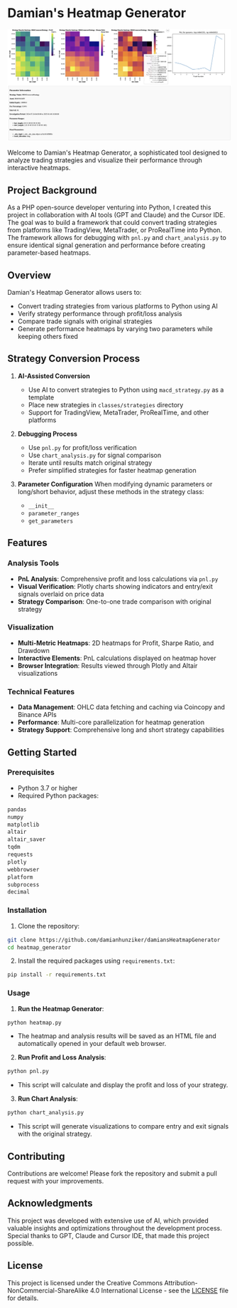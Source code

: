 # Damian's Heatmap Generator

![Example Heatmap](example-heatmap.png)

Welcome to Damian's Heatmap Generator, a sophisticated tool designed to analyze trading strategies and visualize their performance through interactive heatmaps.

## Project Background

As a PHP open-source developer venturing into Python, I created this project in collaboration with AI tools (GPT and Claude) and the Cursor IDE. The goal was to build a framework that could convert trading strategies from platforms like TradingView, MetaTrader, or ProRealTime into Python. The framework allows for debugging with `pnl.py` and `chart_analysis.py` to ensure identical signal generation and performance before creating parameter-based heatmaps.

## Overview

Damian's Heatmap Generator allows users to:
- Convert trading strategies from various platforms to Python using AI
- Verify strategy performance through profit/loss analysis
- Compare trade signals with original strategies
- Generate performance heatmaps by varying two parameters while keeping others fixed

## Strategy Conversion Process

1. **AI-Assisted Conversion**
   - Use AI to convert strategies to Python using `macd_strategy.py` as a template
   - Place new strategies in `classes/strategies` directory
   - Support for TradingView, MetaTrader, ProRealTime, and other platforms

2. **Debugging Process**
   - Use `pnl.py` for profit/loss verification
   - Use `chart_analysis.py` for signal comparison
   - Iterate until results match original strategy
   - Prefer simplified strategies for faster heatmap generation

3. **Parameter Configuration**
   When modifying dynamic parameters or long/short behavior, adjust these methods in the strategy class:
   - `__init__`
   - `parameter_ranges`
   - `get_parameters`

## Features

### Analysis Tools
- **PnL Analysis**: Comprehensive profit and loss calculations via `pnl.py`
- **Visual Verification**: Plotly charts showing indicators and entry/exit signals overlaid on price data
- **Strategy Comparison**: One-to-one trade comparison with original strategy

### Visualization
- **Multi-Metric Heatmaps**: 2D heatmaps for Profit, Sharpe Ratio, and Drawdown
- **Interactive Elements**: PnL calculations displayed on heatmap hover
- **Browser Integration**: Results viewed through Plotly and Altair visualizations

### Technical Features
- **Data Management**: OHLC data fetching and caching via Coincopy and Binance APIs
- **Performance**: Multi-core parallelization for heatmap generation
- **Strategy Support**: Comprehensive long and short strategy capabilities

## Getting Started

### Prerequisites

- Python 3.7 or higher
- Required Python packages:
```bash
pandas
numpy
matplotlib
altair
altair_saver
tqdm
requests
plotly
webbrowser
platform
subprocess
decimal
```

### Installation

1. Clone the repository:
```bash
git clone https://github.com/damianhunziker/damiansHeatmapGenerator
cd heatmap_generator
```

2. Install the required packages using `requirements.txt`:
```bash
pip install -r requirements.txt
```

### Usage

1. **Run the Heatmap Generator**:
```bash
python heatmap.py
```
   - The heatmap and analysis results will be saved as an HTML file and automatically opened in your default web browser.

2. **Run Profit and Loss Analysis**:
```bash
python pnl.py
```
   - This script will calculate and display the profit and loss of your strategy.

3. **Run Chart Analysis**:
```bash
python chart_analysis.py
```
   - This script will generate visualizations to compare entry and exit signals with the original strategy.

## Contributing

Contributions are welcome! Please fork the repository and submit a pull request with your improvements.

## Acknowledgments

This project was developed with extensive use of AI, which provided valuable insights and optimizations throughout the development process. Special thanks to GPT, Claude and Cursor IDE, that made this project possible.

## License

This project is licensed under the Creative Commons Attribution-NonCommercial-ShareAlike 4.0 International License - see the [LICENSE](LICENSE) file for details.